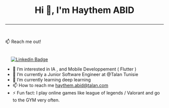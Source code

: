 # <p align="center">  Hi 👋, I'm Haythem ABID </p>
<hr class="Solid"> <br>

:mailbox: Reach me out! <br> <br> <br>
&emsp; [![Linkedin Badge](https://img.shields.io/badge/-Haythem-0e76a8?style=flat&labelColor=0e76a8&logo=linkedin&logoColor=white)](https://www.linkedin.com/in/abidhaythemm/)

- 👀 I’m interested in IA , and Mobile Developpement ( Flutter ) <br>
- 🔭 I’m currently a Junior Software Engineer at @Talan Tunisie <br>
- 🌱 I’m currently learning deep learning <br>
- 📫 How to reach me haythem.abid@talan.com <br>
- ⚡ Fun fact: I play online games like league of legends / Valorant and go to the GYM very often.




<!---
HaythemAbid/HaythemAbid is a ✨ special ✨ repository because its `README.md` (this file) appears on your GitHub profile.
You can click the Preview link to take a look at your changes.
--->
